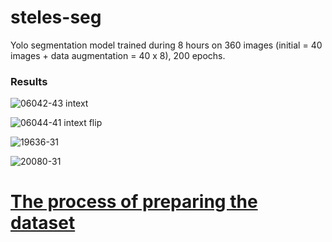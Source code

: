 # steles-seg

Yolo segmentation model trained during 8 hours on 360 images (initial = 40 images + data augmentation = 40 x 8), 200 epochs. 

### Results 
![06042-43 intext](./result_imgs/06042-43_intext.jpg)

![06044-41 intext flip](./result_imgs/06044-41_intext_flip.jpg)

![19636-31](./result_imgs/19636-31.JPG)

![20080-31](./result_imgs/20080-31.JPG)


# [The process of preparing the dataset](https://youtu.be/yPppskB2zK8)


